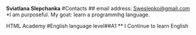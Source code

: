 **Sviatlana Slepchanka**
#Contacts ## email address: Sweslepko@gmail.com
*I am purposeful. My goat: learn a programmihg language.



HTML Academy
#English language level##A1 ** I Continue to learn English
